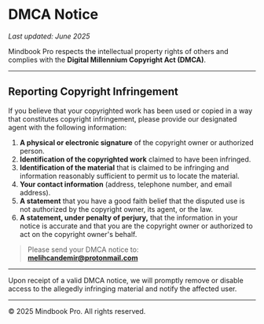 # DMCA Notice

_Last updated: June 2025_

Mindbook Pro respects the intellectual property rights of others and complies with the **Digital Millennium Copyright Act (DMCA)**.

---

## Reporting Copyright Infringement

If you believe that your copyrighted work has been used or copied in a way that constitutes copyright infringement, please provide our designated agent with the following information:

1. **A physical or electronic signature** of the copyright owner or authorized person.
2. **Identification of the copyrighted work** claimed to have been infringed.
3. **Identification of the material** that is claimed to be infringing and information reasonably sufficient to permit us to locate the material.
4. **Your contact information** (address, telephone number, and email address).
5. **A statement** that you have a good faith belief that the disputed use is not authorized by the copyright owner, its agent, or the law.
6. **A statement, under penalty of perjury,** that the information in your notice is accurate and that you are the copyright owner or authorized to act on the copyright owner's behalf.

> Please send your DMCA notice to:  
> **melihcandemir@protonmail.com**

---

Upon receipt of a valid DMCA notice, we will promptly remove or disable access to the allegedly infringing material and notify the affected user.

---

© 2025 Mindbook Pro. All rights reserved.
